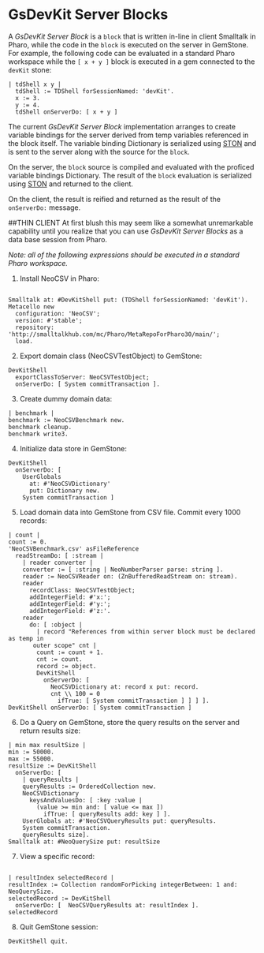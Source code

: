 # GsDevKit Server Blocks
A *GsDevKit Server Block* is a `block` that is written in-line in client Smalltalk in Pharo, while the code in the `block` is executed on the server in GemStone.
For example, the following code can be evaluated in a standard Pharo workspace while the `[ x + y ]` block is executed in a gem connected to the `devKit` stone:

```Smalltalk
| tdShell x y |
  tdShell := TDShell forSessionNamed: 'devKit'.
  x := 3.
  y := 4.
  tdShell onServerDo: [ x + y ]
```

The current *GsDevKit Server Block* implementation arranges to create variable bindings for the server derived from temp variables referenced in the block itself.
The variable binding Dictionary is serialized using [STON][1] and is sent to the server along with the source for the `block`.

On the server, the `block` source is compiled and evaluated with the proficed variable bindings Dictionary.
The result of the `block` evaluation is serialized using [STON][1] and returned to the client.

On the client, the result is reified and returned as the result of the `onServerDo:` message.

##THIN CLIENT
At first blush this may seem like a somewhat unremarkable capability until you realize that you can use *GsDevKit Server Blocks* as a data base session from Pharo.

*Note: all of the following expressions should be executed in a standard Pharo workspace.*

1. Install NeoCSV in Pharo:
  ```Smalltalk

  Smalltalk at: #DevKitShell put: (TDShell forSessionNamed: 'devKit').
  Metacello new
    configuration: 'NeoCSV';
    version: #'stable';
    repository: 'http://smalltalkhub.com/mc/Pharo/MetaRepoForPharo30/main/';
    load.
  ```

2. Export domain class (NeoCSVTestObject) to GemStone:
  ```Smalltalk
  DevKitShell 
    exportClassToServer: NeoCSVTestObject;
    onServerDo: [ System commitTransaction ].
  ```

3. Create dummy domain data:
  ```Smalltalk
  | benchmark |
  benchmark := NeoCSVBenchmark new.
  benchmark cleanup.
  benchmark write3.
  ```

4. Initialize data store in GemStone:
  ```Smalltalk
  DevKitShell
    onServerDo: [ 
      UserGlobals
        at: #'NeoCSVDictionary'
        put: Dictionary new.
      System commitTransaction ]
  ```

5. Load domain data into GemStone from CSV file. Commit every 1000 records:
  ```Smalltalk
  | count |
  count := 0.
  'NeoCSVBenchmark.csv' asFileReference
    readStreamDo: [ :stream | 
      | reader converter |
      converter := [ :string | NeoNumberParser parse: string ].
      reader := NeoCSVReader on: (ZnBufferedReadStream on: stream).
      reader
        recordClass: NeoCSVTestObject;
        addIntegerField: #'x:';
        addIntegerField: #'y:';
        addIntegerField: #'z:'.
      reader
        do: [ :object | 
          | record "References from within server block must be declared as temp in
         outer scope" cnt |
          count := count + 1.
          cnt := count.
          record := object.
          DevKitShell
            onServerDo: [ 
              NeoCSVDictionary at: record x put: record.
              cnt \\ 100 = 0
                ifTrue: [ System commitTransaction ] ] ] ].
  DevKitShell onServerDo: [ System commitTransaction ]
  ```

6. Do a Query on GemStone, store the query results on the server and return results size:
  ```Smalltalk
  | min max resultSize |
  min := 50000.
  max := 55000.
  resultSize := DevKitShell
    onServerDo: [ 
      | queryResults |
      queryResults := OrderedCollection new.
      NeoCSVDictionary
        keysAndValuesDo: [ :key :value | 
          (value >= min and: [ value <= max ])
            ifTrue: [ queryResults add: key ] ].
      UserGlobals at: #'NeoCSVQueryResults put: queryResults.
      System commitTransaction.
      queryResults size].
  Smalltalk at: #NeoQuerySize put: resultSize
  ```

7. View a specific record:
  ```Smalltalk
	
  | resultIndex selectedRecord |
  resultIndex := Collection randomForPicking integerBetween: 1 and: NeoQuerySize.
  selectedRecord := DevKitShell
    onServerDo: [  NeoCSVQueryResults at: resultIndex ].
  selectedRecord
  ```

8. Quit GemStone session:
  ```Smalltalk
  DevKitShell quit.
  ```

[1]: https://github.com/GsDevKit/ston#ston---smalltalk-object-notation
